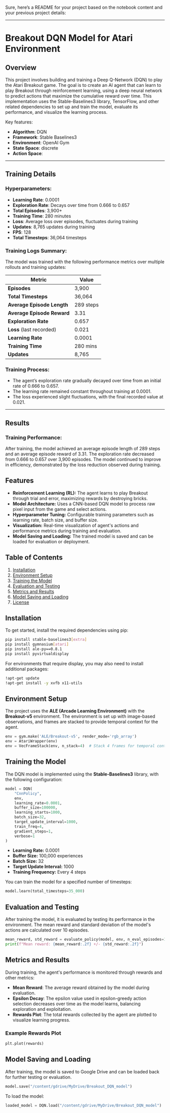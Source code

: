 Sure, here’s a README for your project based on the notebook content and your previous project details:

---

# **Breakout DQN Model for Atari Environment**

## Overview
This project involves building and training a Deep Q-Network (DQN) to play the Atari Breakout game. The goal is to create an AI agent that can learn to play Breakout through reinforcement learning, using a deep neural network to predict actions that maximize the cumulative reward over time. This implementation uses the Stable-Baselines3 library, TensorFlow, and other related dependencies to set up and train the model, evaluate its performance, and visualize the learning process.


Key features:
- **Algorithm**: DQN
- **Framework**: Stable Baselines3
- **Environment**: OpenAI Gym
- **State Space**: discrete
- **Action Space**: 
  
---

## Training Details

### Hyperparameters:
- **Learning Rate**: 0.0001
- **Exploration Rate**: Decays over time from 0.666 to 0.657
- **Total Episodes**: 3,900+
- **Training Time**: 280 minutes
- **Loss**: Average loss over episodes, fluctuates during training
- **Updates**: 8,765 updates during training
- **FPS**: 128
- **Total Timesteps**: 36,064 timesteps

### Training Logs Summary:
The model was trained with the following performance metrics over multiple rollouts and training updates:

| Metric               | Value     |
|----------------------|-----------|
| **Episodes**         | 3,900     |
| **Total Timesteps**  | 36,064    |
| **Average Episode Length** | 289 steps |
| **Average Episode Reward** | 3.31   |
| **Exploration Rate** | 0.657     |
| **Loss** (last recorded)  | 0.021    |
| **Learning Rate**    | 0.0001    |
| **Training Time**    | 280 mins  |
| **Updates**          | 8,765     |

### Training Process:
- The agent’s exploration rate gradually decayed over time from an initial rate of 0.666 to 0.657.
- The learning rate remained constant throughout training at 0.0001.
- The loss experienced slight fluctuations, with the final recorded value at 0.021.

---

## Results

### Training Performance:
After training, the model achieved an average episode length of 289 steps and an average episode reward of 3.31. The exploration rate decreased from 0.666 to 0.657 over 3,900 episodes. The model continued to improve in efficiency, demonstrated by the loss reduction observed during training.


## Features
- **Reinforcement Learning (RL):** The agent learns to play Breakout through trial and error, maximizing rewards by destroying bricks.
- **Model Architecture:** Uses a CNN-based DQN model to process raw pixel input from the game and select actions.
- **Hyperparameter Tuning:** Configurable training parameters such as learning rate, batch size, and buffer size.
- **Visualization:** Real-time visualization of agent's actions and performance metrics during training and evaluation.
- **Model Saving and Loading:** The trained model is saved and can be loaded for evaluation or deployment.
  
## Table of Contents
1. [Installation](#installation)
2. [Environment Setup](#environment-setup)
3. [Training the Model](#training-the-model)
4. [Evaluation and Testing](#evaluation-and-testing)
5. [Metrics and Results](#metrics-and-results)
6. [Model Saving and Loading](#model-saving-and-loading)
7. [License](#license)

## Installation
To get started, install the required dependencies using pip:

```bash
pip install stable-baselines3[extra]
pip install gymnasium[atari]
pip install ale-py==0.8.1
pip install pyvirtualdisplay
```

For environments that require display, you may also need to install additional packages:

```bash
!apt-get update
!apt-get install -y xvfb x11-utils
```

## Environment Setup
The project uses the **ALE (Arcade Learning Environment)** with the **Breakout-v5** environment. The environment is set up with image-based observations, and frames are stacked to provide temporal context for the agent.

```python
env = gym.make('ALE/Breakout-v5', render_mode='rgb_array')
env = AtariWrapper(env)
env = VecFrameStack(env, n_stack=4)  # Stack 4 frames for temporal context
```

## Training the Model
The DQN model is implemented using the **Stable-Baselines3** library, with the following configuration:

```python
model = DQN(
    "CnnPolicy", 
    env, 
    learning_rate=0.0001, 
    buffer_size=100000, 
    learning_starts=1000, 
    batch_size=32, 
    target_update_interval=1000, 
    train_freq=4, 
    gradient_steps=1, 
    verbose=1
)
```

- **Learning Rate:** 0.0001
- **Buffer Size:** 100,000 experiences
- **Batch Size:** 32
- **Target Update Interval:** 1000
- **Training Frequency:** Every 4 steps

You can train the model for a specified number of timesteps:

```python
model.learn(total_timesteps=35_000)
```

## Evaluation and Testing
After training the model, it is evaluated by testing its performance in the environment. The mean reward and standard deviation of the model's actions are calculated over 10 episodes.

```python
mean_reward, std_reward = evaluate_policy(model, env, n_eval_episodes=10, render=True)
print(f"Mean reward: {mean_reward:.2f} +/- {std_reward:.2f}")
```

## Metrics and Results
During training, the agent's performance is monitored through rewards and other metrics:

- **Mean Reward**: The average reward obtained by the model during evaluation.
- **Epsilon Decay**: The epsilon value used in epsilon-greedy action selection decreases over time as the model learns, balancing exploration and exploitation.
- **Rewards Plot**: The total rewards collected by the agent are plotted to visualize learning progress.

### Example Rewards Plot
```python
plt.plot(rewards)
```

## Model Saving and Loading
After training, the model is saved to Google Drive and can be loaded back for further testing or evaluation.

```python
model.save("/content/gdrive/MyDrive/Breakout_DQN_model")
```

To load the model:

```python
loaded_model = DQN.load("/content/gdrive/MyDrive/Breakout_DQN_model")
```




